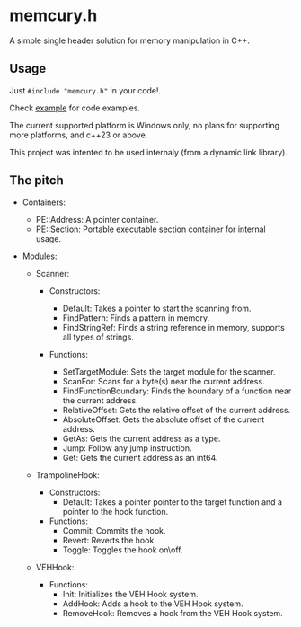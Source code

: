 # memcury.h

A simple single header solution for memory manipulation in C++.

## Usage

Just `#include "memcury.h"` in your code!.

Check [example](/example.cpp) for code examples.

The current supported platform is Windows only, no plans for supporting more platforms, and c++23 or above.

This project was intented to be used internaly (from a dynamic link library).

## The pitch

- Containers:

  - PE::Address: A pointer container.
  - PE::Section: Portable executable section container for internal usage.

- Modules:

  - Scanner:

    - Constructors:

      - Default: Takes a pointer to start the scanning from.
      - FindPattern: Finds a pattern in memory.
      - FindStringRef: Finds a string reference in memory, supports all types of strings.

    - Functions:
      - SetTargetModule: Sets the target module for the scanner.
      - ScanFor: Scans for a byte(s) near the current address.
      - FindFunctionBoundary: Finds the boundary of a function near the current address.
      - RelativeOffset: Gets the relative offset of the current address.
      - AbsoluteOffset: Gets the absolute offset of the current address.
      - GetAs: Gets the current address as a type.
      - Jump: Follow any jump instruction.
      - Get: Gets the current address as an int64.

  - TrampolineHook:

    - Constructors:
      - Default: Takes a pointer pointer to the target function and a pointer to the hook function.
    - Functions:
      - Commit: Commits the hook.
      - Revert: Reverts the hook.
      - Toggle: Toggles the hook on\off.

  - VEHHook:
    - Functions:
      - Init: Initializes the VEH Hook system.
      - AddHook: Adds a hook to the VEH Hook system.
      - RemoveHook: Removes a hook from the VEH Hook system.
